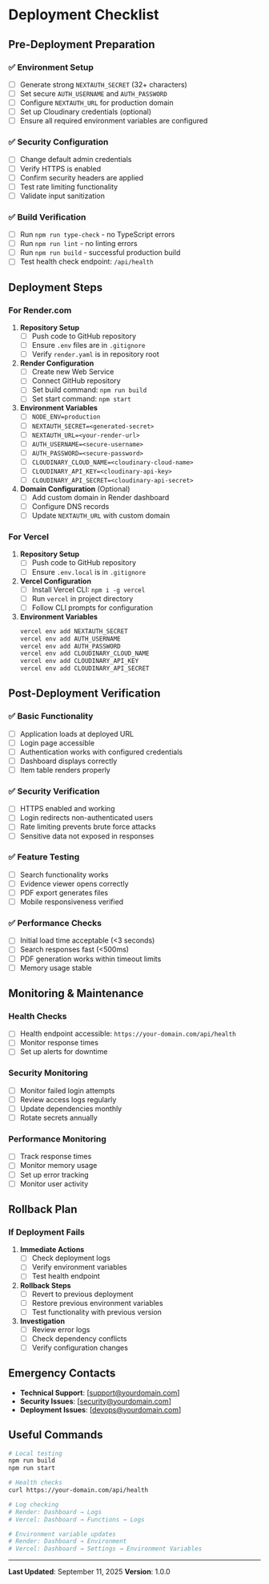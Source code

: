 # Deployment Checklist

## Pre-Deployment Preparation

### ✅ Environment Setup
- [ ] Generate strong `NEXTAUTH_SECRET` (32+ characters)
- [ ] Set secure `AUTH_USERNAME` and `AUTH_PASSWORD`
- [ ] Configure `NEXTAUTH_URL` for production domain
- [ ] Set up Cloudinary credentials (optional)
- [ ] Ensure all required environment variables are configured

### ✅ Security Configuration
- [ ] Change default admin credentials
- [ ] Verify HTTPS is enabled
- [ ] Confirm security headers are applied
- [ ] Test rate limiting functionality
- [ ] Validate input sanitization

### ✅ Build Verification
- [ ] Run `npm run type-check` - no TypeScript errors
- [ ] Run `npm run lint` - no linting errors
- [ ] Run `npm run build` - successful production build
- [ ] Test health check endpoint: `/api/health`

## Deployment Steps

### For Render.com

1. **Repository Setup**
   - [ ] Push code to GitHub repository
   - [ ] Ensure `.env` files are in `.gitignore`
   - [ ] Verify `render.yaml` is in repository root

2. **Render Configuration**
   - [ ] Create new Web Service
   - [ ] Connect GitHub repository
   - [ ] Set build command: `npm run build`
   - [ ] Set start command: `npm start`

3. **Environment Variables**
   - [ ] `NODE_ENV=production`
   - [ ] `NEXTAUTH_SECRET=<generated-secret>`
   - [ ] `NEXTAUTH_URL=<your-render-url>`
   - [ ] `AUTH_USERNAME=<secure-username>`
   - [ ] `AUTH_PASSWORD=<secure-password>`
   - [ ] `CLOUDINARY_CLOUD_NAME=<cloudinary-cloud-name>`
   - [ ] `CLOUDINARY_API_KEY=<cloudinary-api-key>`
   - [ ] `CLOUDINARY_API_SECRET=<cloudinary-api-secret>`

4. **Domain Configuration** (Optional)
   - [ ] Add custom domain in Render dashboard
   - [ ] Configure DNS records
   - [ ] Update `NEXTAUTH_URL` with custom domain

### For Vercel

1. **Repository Setup**
   - [ ] Push code to GitHub repository
   - [ ] Ensure `.env.local` is in `.gitignore`

2. **Vercel Configuration**
   - [ ] Install Vercel CLI: `npm i -g vercel`
   - [ ] Run `vercel` in project directory
   - [ ] Follow CLI prompts for configuration

3. **Environment Variables**
   ```bash
   vercel env add NEXTAUTH_SECRET
   vercel env add AUTH_USERNAME
   vercel env add AUTH_PASSWORD
   vercel env add CLOUDINARY_CLOUD_NAME
   vercel env add CLOUDINARY_API_KEY
   vercel env add CLOUDINARY_API_SECRET
   ```

## Post-Deployment Verification

### ✅ Basic Functionality
- [ ] Application loads at deployed URL
- [ ] Login page accessible
- [ ] Authentication works with configured credentials
- [ ] Dashboard displays correctly
- [ ] Item table renders properly

### ✅ Security Verification
- [ ] HTTPS enabled and working
- [ ] Login redirects non-authenticated users
- [ ] Rate limiting prevents brute force attacks
- [ ] Sensitive data not exposed in responses

### ✅ Feature Testing
- [ ] Search functionality works
- [ ] Evidence viewer opens correctly
- [ ] PDF export generates files
- [ ] Mobile responsiveness verified

### ✅ Performance Checks
- [ ] Initial load time acceptable (<3 seconds)
- [ ] Search responses fast (<500ms)
- [ ] PDF generation works within timeout limits
- [ ] Memory usage stable

## Monitoring & Maintenance

### Health Checks
- [ ] Health endpoint accessible: `https://your-domain.com/api/health`
- [ ] Monitor response times
- [ ] Set up alerts for downtime

### Security Monitoring
- [ ] Monitor failed login attempts
- [ ] Review access logs regularly
- [ ] Update dependencies monthly
- [ ] Rotate secrets annually

### Performance Monitoring
- [ ] Track response times
- [ ] Monitor memory usage
- [ ] Set up error tracking
- [ ] Monitor user activity

## Rollback Plan

### If Deployment Fails
1. **Immediate Actions**
   - [ ] Check deployment logs
   - [ ] Verify environment variables
   - [ ] Test health endpoint

2. **Rollback Steps**
   - [ ] Revert to previous deployment
   - [ ] Restore previous environment variables
   - [ ] Test functionality with previous version

3. **Investigation**
   - [ ] Review error logs
   - [ ] Check dependency conflicts
   - [ ] Verify configuration changes

## Emergency Contacts

- **Technical Support**: [support@yourdomain.com]
- **Security Issues**: [security@yourdomain.com]
- **Deployment Issues**: [devops@yourdomain.com]

## Useful Commands

```bash
# Local testing
npm run build
npm run start

# Health checks
curl https://your-domain.com/api/health

# Log checking
# Render: Dashboard → Logs
# Vercel: Dashboard → Functions → Logs

# Environment variable updates
# Render: Dashboard → Environment
# Vercel: Dashboard → Settings → Environment Variables
```

---

**Last Updated**: September 11, 2025
**Version**: 1.0.0

